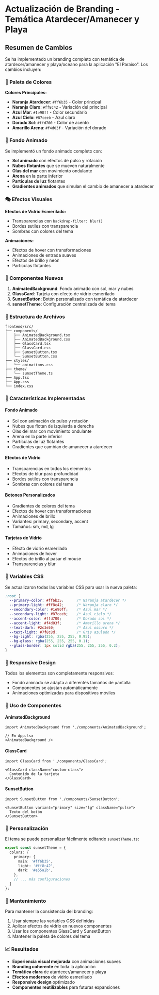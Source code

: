 # Actualización de Branding - Temática Atardecer/Amanecer y Playa

## Resumen de Cambios

Se ha implementado un branding completo con temática de atardecer/amanecer y playa/océano para la aplicación "El Paraíso". Los cambios incluyen:

### 🎨 Paleta de Colores

**Colores Principales:**
- **Naranja Atardecer**: `#ff6b35` - Color principal
- **Naranja Claro**: `#ff8c42` - Variación del principal
- **Azul Mar**: `#1e90ff` - Color secundario
- **Azul Cielo**: `#87ceeb` - Azul claro
- **Dorado Sol**: `#ffd700` - Color de acento
- **Amarillo Arena**: `#f4d03f` - Variación del dorado

### 🌅 Fondo Animado

Se implementó un fondo animado completo con:
- **Sol animado** con efectos de pulso y rotación
- **Nubes flotantes** que se mueven naturalmente
- **Olas del mar** con movimiento ondulante
- **Arena** en la parte inferior
- **Partículas de luz** flotantes
- **Gradientes animados** que simulan el cambio de amanecer a atardecer

### 🎭 Efectos Visuales

**Efectos de Vidrio Esmerilado:**
- Transparencias con `backdrop-filter: blur()`
- Bordes sutiles con transparencia
- Sombras con colores del tema

**Animaciones:**
- Efectos de hover con transformaciones
- Animaciones de entrada suaves
- Efectos de brillo y neón
- Partículas flotantes

### 🧩 Componentes Nuevos

1. **AnimatedBackground**: Fondo animado con sol, mar y nubes
2. **GlassCard**: Tarjeta con efecto de vidrio esmerilado
3. **SunsetButton**: Botón personalizado con temática de atardecer
4. **sunsetTheme**: Configuración centralizada del tema

### 📁 Estructura de Archivos

```
frontend/src/
├── components/
│   ├── AnimatedBackground.tsx
│   ├── AnimatedBackground.css
│   ├── GlassCard.tsx
│   ├── GlassCard.css
│   ├── SunsetButton.tsx
│   └── SunsetButton.css
├── styles/
│   └── animations.css
├── theme/
│   └── sunsetTheme.ts
├── App.tsx
├── App.css
└── index.css
```

### 🎯 Características Implementadas

#### Fondo Animado
- Sol con animación de pulso y rotación
- Nubes que flotan de izquierda a derecha
- Olas del mar con movimiento ondulante
- Arena en la parte inferior
- Partículas de luz flotantes
- Gradientes que cambian de amanecer a atardecer

#### Efectos de Vidrio
- Transparencias en todos los elementos
- Efectos de blur para profundidad
- Bordes sutiles con transparencia
- Sombras con colores del tema

#### Botones Personalizados
- Gradientes de colores del tema
- Efectos de hover con transformaciones
- Animaciones de brillo
- Variantes: primary, secondary, accent
- Tamaños: sm, md, lg

#### Tarjetas de Vidrio
- Efecto de vidrio esmerilado
- Animaciones de hover
- Efectos de brillo al pasar el mouse
- Transparencias y blur

### 🎨 Variables CSS

Se actualizaron todas las variables CSS para usar la nueva paleta:

```css
:root {
  --primary-color: #ff6b35;      /* Naranja atardecer */
  --primary-light: #ff8c42;      /* Naranja claro */
  --secondary-color: #1e90ff;    /* Azul mar */
  --secondary-light: #87ceeb;    /* Azul cielo */
  --accent-color: #ffd700;       /* Dorado sol */
  --accent-light: #f4d03f;       /* Amarillo arena */
  --text-dark: #2c3e50;          /* Azul oscuro */
  --text-light: #7f8c8d;         /* Gris azulado */
  --bg-light: rgba(255, 255, 255, 0.95);
  --bg-glass: rgba(255, 255, 255, 0.1);
  --glass-border: 1px solid rgba(255, 255, 255, 0.2);
}
```

### 📱 Responsive Design

Todos los elementos son completamente responsivos:
- Fondo animado se adapta a diferentes tamaños de pantalla
- Componentes se ajustan automáticamente
- Animaciones optimizadas para dispositivos móviles

### 🚀 Uso de Componentes

#### AnimatedBackground
```tsx
import AnimatedBackground from './components/AnimatedBackground';

// En App.tsx
<AnimatedBackground />
```

#### GlassCard
```tsx
import GlassCard from './components/GlassCard';

<GlassCard className="custom-class">
  Contenido de la tarjeta
</GlassCard>
```

#### SunsetButton
```tsx
import SunsetButton from './components/SunsetButton';

<SunsetButton variant="primary" size="lg" className="pulse">
  Texto del botón
</SunsetButton>
```

### 🎨 Personalización

El tema se puede personalizar fácilmente editando `sunsetTheme.ts`:

```typescript
export const sunsetTheme = {
  colors: {
    primary: {
      main: '#ff6b35',
      light: '#ff8c42',
      dark: '#e55a2b',
    },
    // ... más configuraciones
  }
};
```

### 🔧 Mantenimiento

Para mantener la consistencia del branding:
1. Usar siempre las variables CSS definidas
2. Aplicar efectos de vidrio en nuevos componentes
3. Usar los componentes GlassCard y SunsetButton
4. Mantener la paleta de colores del tema

### 📈 Resultados

- **Experiencia visual mejorada** con animaciones suaves
- **Branding coherente** en toda la aplicación
- **Temática clara** de atardecer/amanecer y playa
- **Efectos modernos** de vidrio esmerilado
- **Responsive design** optimizado
- **Componentes reutilizables** para futuras expansiones 